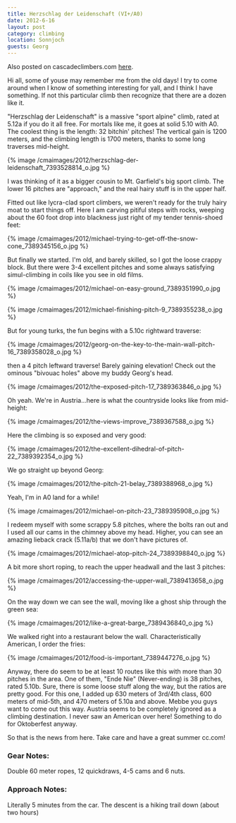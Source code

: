```yaml
---
title: Herzschlag der Leidenschaft (VI+/A0)
date: 2012-6-16
layout: post
category: climbing
location: Sonnjoch
guests: Georg
---
```


Also posted on cascadeclimbers.com [here](https://cascadeclimbers.com/forum/ubbthreads.php?ubb=showflat&Number=1072660).

Hi all, some of youse may remember me from the old days! I try to come around when I know of something interesting for yall, and I think I have something. If not this particular climb then recognize that there are a dozen like it.

"Herzschlag der Leidenschaft" is a massive "sport alpine" climb, rated at 5.12a if you do it all free. 
For mortals like me, it goes at solid 5.10 with A0. The coolest thing is the length: 32 bitchin' pitches! 
The vertical gain is 1200 meters, and the climbing length is 1700 meters, thanks to some long traverses
mid-height.

{% image /cmaimages/2012/herzschlag-der-leidenschaft_7393528814_o.jpg %}

I was thinking of it as a bigger cousin to Mt. Garfield's big sport climb. The lower 16 pitches 
are "approach," and the real hairy stuff is in the upper half. 

Fitted out like lycra-clad sport climbers, we weren't ready for the truly hairy moat to start things off. 
Here I am carving pitiful steps with rocks, weeping about the 60 foot drop into blackness just right of my
tender tennis-shoed feet:

{% image /cmaimages/2012/michael-trying-to-get-off-the-snow-cone_7389345156_o.jpg %}

But finally we started. I'm old, and barely skilled, so I got the loose crappy block. 
But there were 3-4 excellent pitches and some always satisfying simul-climbing in coils like you see in
old films.

{% image /cmaimages/2012/michael-on-easy-ground_7389351990_o.jpg %}

{% image /cmaimages/2012/michael-finishing-pitch-9_7389355238_o.jpg %}

But for young turks, the fun begins with a 5.10c rightward traverse:

{% image /cmaimages/2012/georg-on-the-key-to-the-main-wall-pitch-16_7389358028_o.jpg %}

then a 4 pitch leftward traverse! Barely gaining elevation! Check out the ominous "bivouac holes"
above my buddy Georg's head.

{% image /cmaimages/2012/the-exposed-pitch-17_7389363846_o.jpg %}

Oh yeah. We're in Austria...here is what the countryside looks like from mid-height:

{% image /cmaimages/2012/the-views-improve_7389367588_o.jpg %}

Here the climbing is so exposed and very good:

{% image /cmaimages/2012/the-excellent-dihedral-of-pitch-22_7389392354_o.jpg %}

We go straight up beyond Georg:

{% image /cmaimages/2012/the-pitch-21-belay_7389388968_o.jpg %}

Yeah, I'm in A0 land for a while!

{% image /cmaimages/2012/michael-on-pitch-23_7389395908_o.jpg %}

I redeem myself with some scrappy 5.8 pitches, where the bolts ran out and I used all our cams
in the chimney above my head. Higher, you can see an amazing lieback crack (5.11a/b) that we don't have 
pictures of.

{% image /cmaimages/2012/michael-atop-pitch-24_7389398840_o.jpg %}

A bit more short roping, to reach the upper headwall and the last 3 pitches:

{% image /cmaimages/2012/accessing-the-upper-wall_7389413658_o.jpg %}

On the way down we can see the wall, moving like a ghost ship through the green sea:

{% image /cmaimages/2012/like-a-great-barge_7389436840_o.jpg %}

We walked right into a restaurant below the wall. Characteristically American, I order the fries:

{% image /cmaimages/2012/food-is-important_7389447276_o.jpg %}

Anyway, there do seem to be at least 10 routes like this with more than 30 pitches in the area. One of them, 
"Ende Nie" (Never-ending) is 38 pitches, rated 5.10b. Sure, there is some loose stuff along the way, but
the ratios are pretty good. For this one, I added up 630 meters of 3rd/4th class, 600 meters of mid-5th,
and 470 meters of 5.10a and above. Mebbe you guys want to come out this way. Austria seems to be
completely ignored as a climbing destination. I never saw an American over here! Something to do for
Oktoberfest anyway.

So that is the news from here. Take care and have a great summer cc.com!

### Gear Notes:

Double 60 meter ropes, 12 quickdraws, 4-5 cams and 6 nuts.

### Approach Notes:

Literally 5 minutes from the car. The descent is a hiking trail down (about two hours)
